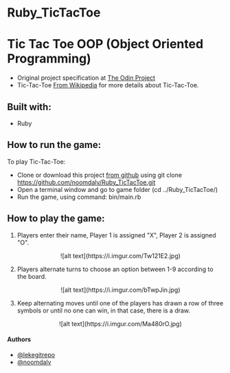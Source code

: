 # Ruby_TicTacToe

# Tic Tac Toe OOP (Object Oriented Programming)

-   Original project specification at [The Odin Project](https://www.theodinproject.com/courses/ruby-programming/lessons/oop)
-   Tic-Tac-Toe [From Wikipedia](https://en.wikipedia.org/wiki/Tic-tac-toe) for more details about Tic-Tac-Toe.

## Built with:

-   Ruby

## How to run the game:

To play Tic-Tac-Toe:

-   Clone or download this project [from github](https://github.com/noomdalv/Ruby_TicTacToe) using git clone https://github.com/noomdalv/Ruby_TicTacToe.git
- 	Open a terminal window and go to game folder (cd ../Ruby_TicTacToe/)   
-   Run the game, using command: bin/main.rb

## How to play the game:

1. Players enter their name, Player 1 is assigned "X", Player 2 is assigned "O".
   <p align="center">
     ![alt text](https://i.imgur.com/Tw121E2.jpg)
   </p>
      
2. Players alternate turns to choose an option between 1-9 according to the board.      
   <p align="center">
     ![alt text](https://i.imgur.com/bTwpJin.jpg)
   </p>

3. Keep alternating moves until one of the players has drawn a row of three symbols or until no one can win, in that case, there is a draw.      
   <p align="center">
     ![alt text](https://i.imgur.com/Ma480rO.jpg)
   </p>
      

#### Authors

-   [@lekegitrepo](https://github.com/lekegitrepo)
-   [@noomdalv](https://github.com/noomdalv/)
